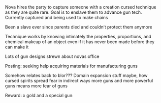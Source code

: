 Nova hires the party to capture someone with a creation cursed technique as they are quite rare. Goal is to enslave them to advance gun tech. Currently captured and being used to make chains

Been a slave ever since parents died and couldn’t protect them anymore

Technique works by knowing intimately the properties, proportions, and chemical makeup of an object even if it has never been made before they can make it

Lots of gun designs strewn about novas office

Posting: seeking help acquiring materials for manufacturing guns

Somehow relates back to blor??? Domain expansion stuff maybe, how cursed spirits spread fear in indirect ways more guns and more powerful guns means more fear of guns

Reward: x gold and a special gun